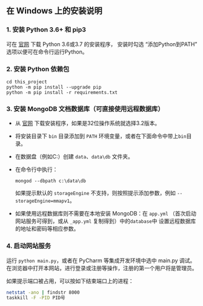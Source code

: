 ## 在 Windows 上的安装说明

### 1. 安装 Python 3.6+ 和 pip3

可在 [官网](https://www.python.org/downloads/) 下载 Python 3.6或3.7 的安装程序，
安装时勾选 “添加Python到PATH” 选项以便可在命令行运行Python。

### 2. 安装 Python 依赖包

```
cd this_project
python -m pip install --upgrade pip
python -m pip install -r requirements.txt
```

### 3. 安装 MongoDB 文档数据库（可直接使用远程数据库）

- 从 [官网](https://www.mongodb.com/download-center#community) 下载安装程序，如果是32位操作系统就选择3.2版本。

- 将安装目录下 `bin` 目录添加到 `PATH` 环境变量，或者在下面命令中带上`bin`目录。
- 在数据盘（例如C:）创建 `data`、`data\db` 文件夹。
- 在命令行中执行：
  ```
  mongod --dbpath c:\data\db
  ```
  如果提示默认的 `storageEngine` 不支持，则按照提示添加参数，例如 `--storageEngine=mmapv1`。
  
- 如果使用远程数据库则不需要在本地安装 MongoDB：在 `app.yml` （首次启动网站服务可得到，或从 `_app.yml` 复制得到）中的`database`中
  设置远程数据库的地址和密码等相应参数。

### 4. 启动网站服务

运行 `python main.py`，或者在 PyCharm 等集成开发环境中选中 main.py 调试。
在浏览器中打开本网站，进行登录或注册等操作，注册的第一个用户将是管理员。

如果提示端口被占用，可以按如下结束端口上的进程：
```sh
netstat -ano | findstr 8000
taskkill -F -PID PID号
```

